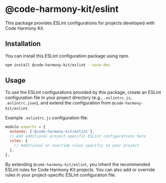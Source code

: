 # @code-harmony-kit/eslint

This package provides ESLint configurations for projects developed with Code Harmony Kit.

## Installation

You can install this ESLint configuration package using npm.

```bash
npm install @code-harmony-kit/eslint --save-dev
```

## Usage

To use the ESLint configurations provided by this package, create an ESLint configuration file in your project directory (e.g., `.eslintrc.js`, `.eslintrc.json`), and extend the configuration from `@code-harmony-kit/eslint`.

Example `.eslintrc.js` configuration file:

```js
module.exports = {
  extends: ['@code-harmony-kit/eslint'],
  // Add additional project-specific ESLint configurations here
  rules: {
    // Additional or override rules specific to your project
  },
};
```

By extending `@code-harmony-kit/eslint`, you inherit the recommended ESLint rules for Code Harmony Kit projects.
You can also add or override rules in your project-specific ESLint configuration file.
